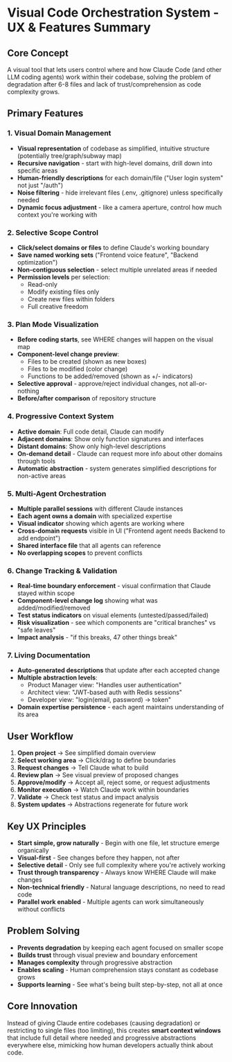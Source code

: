 # Visual Code Orchestration System - UX & Features Summary

## Core Concept
A visual tool that lets users control where and how Claude Code (and other LLM coding agents) work within their codebase, solving the problem of degradation after 6-8 files and lack of trust/comprehension as code complexity grows.

## Primary Features

### 1. Visual Domain Management
- **Visual representation** of codebase as simplified, intuitive structure (potentially tree/graph/subway map)
- **Recursive navigation** - start with high-level domains, drill down into specific areas
- **Human-friendly descriptions** for each domain/file ("User login system" not just "/auth")
- **Noise filtering** - hide irrelevant files (.env, .gitignore) unless specifically needed
- **Dynamic focus adjustment** - like a camera aperture, control how much context you're working with

### 2. Selective Scope Control
- **Click/select domains or files** to define Claude's working boundary
- **Save named working sets** ("Frontend voice feature", "Backend optimization")
- **Non-contiguous selection** - select multiple unrelated areas if needed
- **Permission levels** per selection:
  - Read-only
  - Modify existing files only
  - Create new files within folders
  - Full creative freedom

### 3. Plan Mode Visualization
- **Before coding starts**, see WHERE changes will happen on the visual map
- **Component-level change preview**:
  - Files to be created (shown as new boxes)
  - Files to be modified (color change)
  - Functions to be added/removed (shown as +/- indicators)
- **Selective approval** - approve/reject individual changes, not all-or-nothing
- **Before/after comparison** of repository structure

### 4. Progressive Context System
- **Active domain**: Full code detail, Claude can modify
- **Adjacent domains**: Show only function signatures and interfaces
- **Distant domains**: Show only high-level descriptions
- **On-demand detail** - Claude can request more info about other domains through tools
- **Automatic abstraction** - system generates simplified descriptions for non-active areas

### 5. Multi-Agent Orchestration
- **Multiple parallel sessions** with different Claude instances
- **Each agent owns a domain** with specialized expertise
- **Visual indicator** showing which agents are working where
- **Cross-domain requests** visible in UI ("Frontend agent needs Backend to add endpoint")
- **Shared interface file** that all agents can reference
- **No overlapping scopes** to prevent conflicts

### 6. Change Tracking & Validation
- **Real-time boundary enforcement** - visual confirmation that Claude stayed within scope
- **Component-level change log** showing what was added/modified/removed
- **Test status indicators** on visual elements (untested/passed/failed)
- **Risk visualization** - see which components are "critical branches" vs "safe leaves"
- **Impact analysis** - "if this breaks, 47 other things break"

### 7. Living Documentation
- **Auto-generated descriptions** that update after each accepted change
- **Multiple abstraction levels**:
  - Product Manager view: "Handles user authentication"
  - Architect view: "JWT-based auth with Redis sessions"
  - Developer view: "login(email, password) → token"
- **Domain expertise persistence** - each agent maintains understanding of its area

## User Workflow

1. **Open project** → See simplified domain overview
2. **Select working area** → Click/drag to define boundaries
3. **Request changes** → Tell Claude what to build
4. **Review plan** → See visual preview of proposed changes
5. **Approve/modify** → Accept all, reject some, or request adjustments
6. **Monitor execution** → Watch Claude work within boundaries
7. **Validate** → Check test status and impact analysis
8. **System updates** → Abstractions regenerate for future work

## Key UX Principles

- **Start simple, grow naturally** - Begin with one file, let structure emerge organically
- **Visual-first** - See changes before they happen, not after
- **Selective detail** - Only see full complexity where you're actively working
- **Trust through transparency** - Always know WHERE Claude will make changes
- **Non-technical friendly** - Natural language descriptions, no need to read code
- **Parallel work enabled** - Multiple agents can work simultaneously without conflicts

## Problem Solving

- **Prevents degradation** by keeping each agent focused on smaller scope
- **Builds trust** through visual preview and boundary enforcement
- **Manages complexity** through progressive abstraction
- **Enables scaling** - Human comprehension stays constant as codebase grows
- **Supports learning** - See what's being built step-by-step, not all at once

## Core Innovation
Instead of giving Claude entire codebases (causing degradation) or restricting to single files (too limiting), this creates **smart context windows** that include full detail where needed and progressive abstractions everywhere else, mimicking how human developers actually think about code.